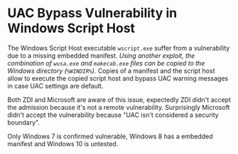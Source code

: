 # UAC Bypass Vulnerability in Windows Script Host

The Windows Script Host executable `wscript.exe` suffer from a vulnerability due to a missing embedded manifest.
_Using another exploit, the combination of `wusa.exe` and `makecab.exe` files can be copied to the Windows directory (`%WINDIR%`)._ 
Copies of a manifest and the script host allow to execute the copied script host and bypass UAC warning messages in case UAC settings are default. 

Both ZDI and Microsoft are aware of this issue, expectedly ZDI didn't accept the admission because it's not a remote vulnerability. Surprisingly Microsoft didn't accept the vulnerability because "UAC isn't considered a security boundary".

Only Windows 7 is confirmed vulnerable, Windows 8 has a embedded manifest and Windows 10 is untested.
